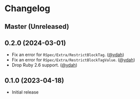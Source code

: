 # Changelog

## Master (Unreleased)

## 0.2.0 (2024-03-01)

- Fix an error for `RSpec/Extra/RestrictBlockTag`. ([@ydah])
- Fix an error for `RSpec/Extra/RestrictBlockTagValue`. ([@ydah])
- Drop Ruby 2.6 support. ([@ydah])

## 0.1.0 (2023-04-18)

- Initial release

<!-- Contributors (alphabetically) -->

[@ydah]: https://github.com/ydah
